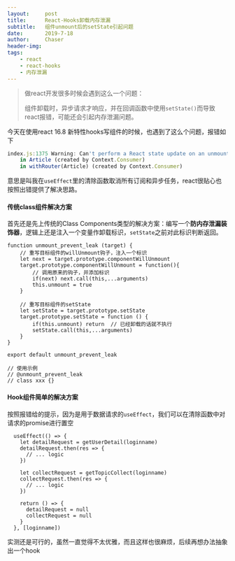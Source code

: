 ```yaml
---
layout:     post
title:      React-Hooks卸载内存泄漏
subtitle:   组件unmount后的setState引起问题
date:       2019-7-18
author:     Chaser
header-img: 
tags:
    - react
	- react-hooks
    - 内存泄漏
---
```


> 做react开发很多时候会遇到这么一个问题：
>
> 组件卸载时，异步请求才响应，并在回调函数中使用`setState()`而导致react报错，可能还会引起内存泄漏问题。

今天在使用react 16.8 新特性hooks写组件的时候，也遇到了这么个问题，报错如下

```javascript
index.js:1375 Warning: Can't perform a React state update on an unmounted component. This is a no-op, but it indicates a memory leak in your application. To fix, cancel all subscriptions and asynchronous tasks in a useEffect cleanup function.
    in Article (created by Context.Consumer)
    in withRouter(Article) (created by Context.Consumer)
```

意思是叫我在`useEffect`里的清除函数取消所有订阅和异步任务，react很贴心也按照出错提供了解决思路。

#### 传统class组件解决方案

首先还是先上传统的Class Components类型的解决方案：编写一个**防内存泄漏装饰器**，逻辑上还是注入一个变量作卸载标识，`setState`之前对此标识判断返回。

```react
function unmount_prevent_leak (target) {
	// 重写目标组件的willUnmount钩子，注入一个标识
    let next = target.prototype.componentWillUnmount
    target.prototype.componentWillUnmount = function(){
        // 调用原来的钩子，并添加标识
        if(next) next.call(this,...arguments)
        this.unmount = true
    }
 
    // 重写目标组件的setState
    let setState = target.prototype.setState
    target.prototype.setState = function () { 
        if(this.unmount) return  // 已经卸载的话就不执行
        setState.call(this,...arguments)   
    }
}
 
export default unmount_prevent_leak

// 使用示例
// @unmount_prevent_leak
// class xxx {}
```

#### Hook组件简单的解决方案

按照报错给的提示，因为是用于数据请求的`useEffect`，我们可以在清除函数中对请求的promise进行置空

```react
  useEffect(() => {
    let detailRequest = getUserDetail(loginname)
    detailRequest.then(res => {
      // ... logic
    })

    let collectRequest = getTopicCollect(loginname)
    collectRequest.then(res => {
      // ... logic
    })

    return () => {
      detailRequest = null
      collectRequest = null
    }
  }, [loginname])
```

实测还是可行的，虽然一直觉得不太优雅，而且这样也很麻烦，后续再想办法抽象出一个hook